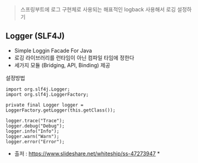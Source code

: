 

> 스프링부트에 로그 구현체로 사용되는 해표적인 logback 사용해서 로깅 설정하기

## Logger (SLF4J)
*  Simple Loggin Facade For Java
* 로깅 라이브러리를 런타임이 아닌 컴파일 타임에 정한다
* 세가지 모듈 (Bridging, API, Binding) 제공

설정방법
```
import org.slf4j.Logger;  
import org.slf4j.LoggerFactory;

private final Logger logger = LoggerFactory.getLogger(this.getClass());

logger.trace("Trace");  
logger.debug("Debug");  
logger.info("Info");  
logger.warn("Warn");  
logger.error("Error");
```






* 출저 : https://www.slideshare.net/whiteship/ss-47273947 *

<!--stackedit_data:
eyJoaXN0b3J5IjpbLTI4MDg4OTQ5MV19
-->